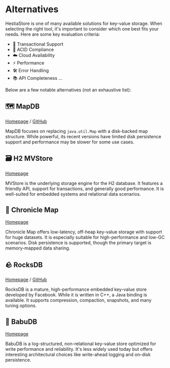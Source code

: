 # Alternatives

HestiaStore is one of many available solutions for key-value storage. When selecting the right tool, it's important to consider which one best fits your needs. Here are some key evaluation criteria:

- 🔁 Transactional Support
- 🧪 ACID Compliance
- ☁️ Cloud Availability
- ⚡ Performance
- 🛠️ Error Handling
- 📚 API Completeness
...

Below are a few notable alternatives (not an exhaustive list):


## 🗺️ MapDB
[Homepage](https://mapdb.org/) / [GitHub](https://github.com/jankotek/mapdb)

MapDB focuses on replacing `java.util.Map` with a disk-backed map structure. While powerful, its recent versions have limited disk persistence support and performance may be slower for some use cases.


## 🗃️ H2 MVStore
[Homepage](https://www.h2database.com/html/main.html)

MVStore is the underlying storage engine for the H2 database. It features a friendly API, support for transactions, and generally good performance. It is well-suited for embedded systems and relational data scenarios.


## 📘 Chronicle Map
[Homepage](https://github.com/OpenHFT/Chronicle-Map)

Chronicle Map offers low-latency, off-heap key-value storage with support for huge datasets. It is especially suitable for high-performance and low-GC scenarios. Disk persistence is supported, though the primary target is memory-mapped data sharing.


## 🪨 RocksDB
[Homepage](https://rocksdb.org/) / [GitHub](https://github.com/facebook/rocksdb/)

RocksDB is a mature, high-performance embedded key-value store developed by Facebook. While it is written in C++, a Java binding is available. It supports compression, compaction, snapshots, and many tuning options.


## 🐘 BabuDB
[Homepage](https://github.com/xtreemfs/babudb)

BabuDB is a log-structured, non-relational key-value store optimized for write performance and reliability. It's less widely used today but offers interesting architectural choices like write-ahead logging and on-disk persistence.